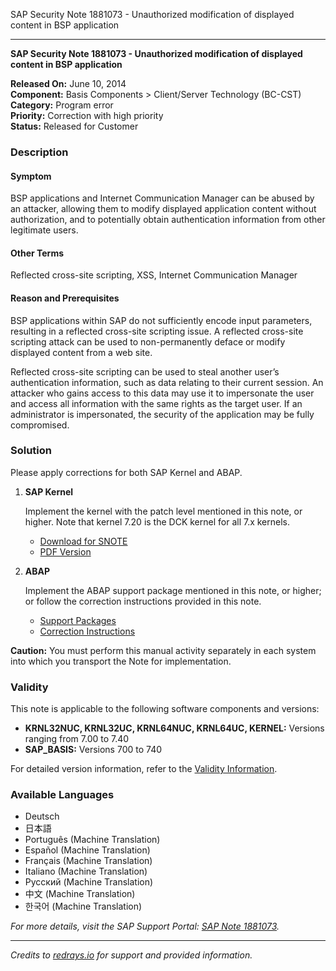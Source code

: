 SAP Security Note 1881073 - Unauthorized modification of displayed content in BSP application

---

**SAP Security Note 1881073 - Unauthorized modification of displayed content in BSP application**

**Released On:** June 10, 2014  
**Component:** Basis Components > Client/Server Technology (BC-CST)  
**Category:** Program error  
**Priority:** Correction with high priority  
**Status:** Released for Customer

### Description

#### Symptom

BSP applications and Internet Communication Manager can be abused by an attacker, allowing them to modify displayed application content without authorization, and to potentially obtain authentication information from other legitimate users.

#### Other Terms

Reflected cross-site scripting, XSS, Internet Communication Manager

#### Reason and Prerequisites

BSP applications within SAP do not sufficiently encode input parameters, resulting in a reflected cross-site scripting issue. A reflected cross-site scripting attack can be used to non-permanently deface or modify displayed content from a web site.

Reflected cross-site scripting can be used to steal another user’s authentication information, such as data relating to their current session. An attacker who gains access to this data may use it to impersonate the user and access all information with the same rights as the target user. If an administrator is impersonated, the security of the application may be fully compromised.

### Solution

Please apply corrections for both SAP Kernel and ABAP.

1. **SAP Kernel**

   Implement the kernel with the patch level mentioned in this note, or higher. Note that kernel 7.20 is the DCK kernel for all 7.x kernels.

   - [Download for SNOTE](https://notesdownloads.sap.com/note/0040000011115892017)
   - [PDF Version](https://userapps.support.sap.com/sap/support/sfm/notes/print/0001881073?language=en-US&token=C6932AD2139ED1CFCFADC344AD066003)

2. **ABAP**

   Implement the ABAP support package mentioned in this note, or higher; or follow the correction instructions provided in this note.

   - [Support Packages](https://me.sap.com/supportpackage/SAPKB70031)
   - [Correction Instructions](https://me.sap.com/corrins/0001881073/41)

**Caution:** You must perform this manual activity separately in each system into which you transport the Note for implementation.

### Validity

This note is applicable to the following software components and versions:

- **KRNL32NUC, KRNL32UC, KRNL64NUC, KRNL64UC, KERNEL:** Versions ranging from 7.00 to 7.40
- **SAP_BASIS:** Versions 700 to 740

For detailed version information, refer to the [Validity Information](https://me.sap.com/notes/1881073).

### Available Languages

- Deutsch
- 日本語
- Português (Machine Translation)
- Español (Machine Translation)
- Français (Machine Translation)
- Italiano (Machine Translation)
- Русский (Machine Translation)
- 中文 (Machine Translation)
- 한국어 (Machine Translation)

_For more details, visit the SAP Support Portal: [SAP Note 1881073](https://me.sap.com/notes/1881073)._

---

*Credits to [redrays.io](https://redrays.io) for support and provided information.*